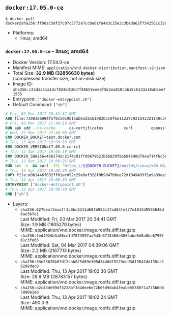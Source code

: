 ## `docker:17.05.0-ce`

```console
$ docker pull docker@sha256:ff98ac58f27c07c5772a7cc8a01fa4e3c25e2c3beda62f7542561c326fb7467a
```

-	Platforms:
	-	linux; amd64

### `docker:17.05.0-ce` - linux; amd64

-	Docker Version: 17.04.0-ce
-	Manifest MIME: `application/vnd.docker.distribution.manifest.v2+json`
-	Total Size: **32.9 MB (32856630 bytes)**  
	(compressed transfer size, not on-disk size)
-	Image ID: `sha256:c25d1a51a1dcf024ed10d7f48659cee8f5b2ea810cbb18c6333a18ab6ee71535`
-	Entrypoint: `["docker-entrypoint.sh"]`
-	Default Command: `["sh"]`

```dockerfile
# Fri, 03 Mar 2017 20:32:37 GMT
ADD file:730030a984f5f0c5dc9b15ab61da161082b5c0f6e112a9c921b42321140c3927 in / 
# Fri, 03 Mar 2017 21:48:10 GMT
RUN apk add --no-cache 		ca-certificates 		curl 		openssl
# Wed, 22 Mar 2017 23:46:00 GMT
ENV DOCKER_BUCKET=test.docker.com
# Thu, 13 Apr 2017 19:00:18 GMT
ENV DOCKER_VERSION=17.05.0-ce-rc1
# Thu, 13 Apr 2017 19:00:19 GMT
ENV DOCKER_SHA256=4561742c2174c01ffd0679621b66d29f8a504240d79aa714f6c58348979d02c6
# Thu, 13 Apr 2017 19:00:25 GMT
RUN set -x 	&& curl -fSL "https://${DOCKER_BUCKET}/builds/Linux/x86_64/docker-${DOCKER_VERSION}.tgz" -o docker.tgz 	&& echo "${DOCKER_SHA256} *docker.tgz" | sha256sum -c - 	&& tar -xzvf docker.tgz 	&& mv docker/* /usr/local/bin/ 	&& rmdir docker 	&& rm docker.tgz 	&& docker -v
# Thu, 13 Apr 2017 19:00:38 GMT
COPY file:a8b1446f032ff01ac092c29a0af328f0b9d47bbee72d1049499f2a9a89ee988a in /usr/local/bin/ 
# Thu, 13 Apr 2017 19:00:39 GMT
ENTRYPOINT ["docker-entrypoint.sh"]
# Thu, 13 Apr 2017 19:00:40 GMT
CMD ["sh"]
```

-	Layers:
	-	`sha256:627beaf3eaaff1c0bc3311d60fb933c17ad04fe377e1043d9593646d8ae3bfe1`  
		Last Modified: Fri, 03 Mar 2017 20:34:41 GMT  
		Size: 1.9 MB (1905270 bytes)  
		MIME: application/vnd.docker.image.rootfs.diff.tar.gzip
	-	`sha256:1ed492db3a66ce1d7073597aa9d3c6715468e3804abe6d8a0ba6790f61c3fe65`  
		Last Modified: Sat, 04 Mar 2017 04:39:06 GMT  
		Size: 2.2 MB (2167713 bytes)  
		MIME: application/vnd.docker.image.rootfs.diff.tar.gzip
	-	`sha256:33e23620b67df2cab8f5d89e308d3446df5223edd3d19042dd135cc18298dac8`  
		Last Modified: Thu, 13 Apr 2017 19:02:30 GMT  
		Size: 28.8 MB (28783157 bytes)  
		MIME: application/vnd.docker.image.rootfs.diff.tar.gzip
	-	`sha256:a2c43de99df3228bf3d40ee6e72b05d9dab4feabe55380f1a773b0d67800a1ab`  
		Last Modified: Thu, 13 Apr 2017 19:02:24 GMT  
		Size: 490.0 B  
		MIME: application/vnd.docker.image.rootfs.diff.tar.gzip
